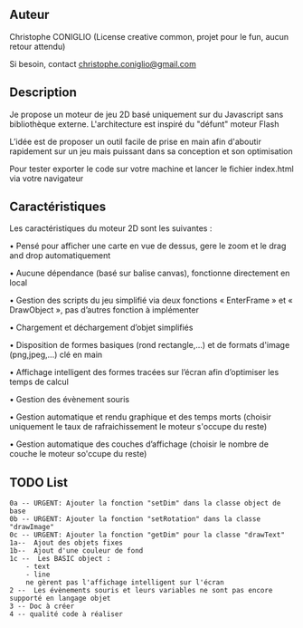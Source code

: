 Auteur
------
Christophe CONIGLIO
(License creative common, projet pour le fun, aucun retour attendu)

Si besoin, contact <christophe.coniglio@gmail.com>

Description
-----------

Je propose un moteur de jeu 2D basé uniquement sur du Javascript sans bibliothèque externe. L'architecture est inspiré du "défunt" moteur Flash

L’idée est de proposer un outil facile de prise en main afin d'aboutir rapidement sur un jeu 
mais puissant dans sa conception et son optimisation

Pour tester exporter le code sur votre machine et lancer le fichier index.html via votre navigateur

Caractéristiques
----------------

Les caractéristiques du moteur 2D sont les suivantes :

•	Pensé pour afficher une carte en vue de dessus, gere le zoom et le drag and drop automatiquement

•	Aucune dépendance (basé sur balise canvas), fonctionne directement en local

•	Gestion des scripts du jeu simplifié via deux fonctions « EnterFrame » et « DrawObject », pas d’autres fonction à implémenter

•	Chargement et déchargement d’objet simplifiés

•	Disposition de formes basiques (rond rectangle,...) et de formats d'image (png,jpeg,...) clé en main

•	Affichage intelligent des formes tracées sur l’écran afin d’optimiser les temps de calcul

•	Gestion des évènement souris

•	Gestion automatique et rendu graphique et des temps morts (choisir uniquement le taux de rafraichissement <FPS> le moteur s'occupe du reste)

•	Gestion automatique des couches d’affichage (choisir le nombre de couche le moteur so'ccupe du reste)



TODO List
---------
   
    0a -- URGENT: Ajouter la fonction "setDim" dans la classe object de base
    0b -- URGENT: Ajouter la fonction "setRotation" dans la classe "drawImage"
    0c -- URGENT: Ajouter la fonction "getDim" pour la classe "drawText"
    1a--  Ajout des objets fixes
    1b--  Ajout d'une couleur de fond
    1c --  Les BASIC object :
        - text
        - line
        ne gèrent pas l'affichage intelligent sur l'écran
    2 --  Les évènements souris et leurs variables ne sont pas encore supporté en langage objet
    3 -- Doc à créer
    4 -- qualité code à réaliser
